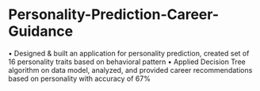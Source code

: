 # Personality-Prediction-Career-Guidance
• Designed & built an application for personality prediction, created set of 16 personality traits based on behavioral pattern
• Applied Decision Tree algorithm on data model, analyzed, and provided career recommendations based on personality with accuracy of 67%
